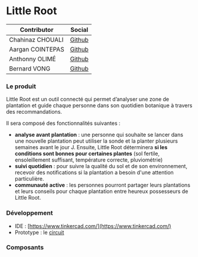 # Little Root         
 | Contributor | Social |      
|--|--|      
| Chahinaz CHOUALI | [Github](https://github.com/chouali) |
| Aargan COINTEPAS | [Github](https://github.com/AarganC) |
| Anthonny OLIMÉ | [Github](https://github.com/Citaman) |
| Bernard VONG | [Github](https://github.com/bernardVong) |      
        
      
### Le produit
Little Root est un outil connecté qui permet d’analyser une zone de plantation et guide chaque personne dans son quotidien botanique à travers des recommandations.

Il sera composé des fonctionnalités suivantes :
- **analyse avant plantation** : une personne qui souhaite se lancer dans une nouvelle plantation peut utiliser la sonde et la planter plusieurs semaines avant le jour J. Ensuite, Little Root déterminera **si les conditions sont bonnes pour certaines plantes** (sol fertile, ensoleillement suffisant, température correcte, pluviométrie)
- **suivi quotidien** : pour suivre la qualité du sol et de son environnement, recevoir des notifications si la plantation a besoin d'une attention particulière.
- **communauté active** : les personnes pourront partager leurs plantations et leurs conseils pour chaque plantation entre heureux possesseurs de Little Root.

      
### Développement
- IDE : [https://www.tinkercad.com/](https://www.tinkercad.com/)     
- Prototype : le [circuit](https://www.tinkercad.com/things/6lvrhF2EBL2)
      
### Composants
